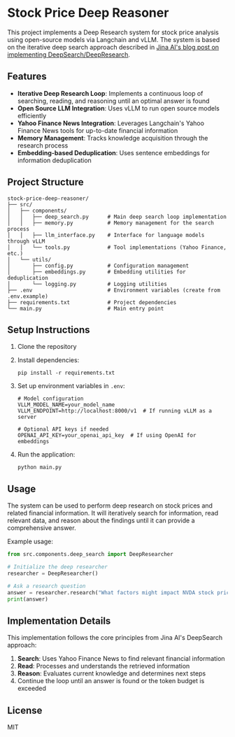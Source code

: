 # Stock Price Deep Reasoner

This project implements a Deep Research system for stock price analysis using open-source models via Langchain and vLLM. The system is based on the iterative deep search approach described in [Jina AI's blog post on implementing DeepSearch/DeepResearch](https://jina.ai/news/a-practical-guide-to-implementing-deepsearch-deepresearch/).

## Features

- **Iterative Deep Research Loop**: Implements a continuous loop of searching, reading, and reasoning until an optimal answer is found
- **Open Source LLM Integration**: Uses vLLM to run open source models efficiently
- **Yahoo Finance News Integration**: Leverages Langchain's Yahoo Finance News tools for up-to-date financial information
- **Memory Management**: Tracks knowledge acquisition through the research process
- **Embedding-based Deduplication**: Uses sentence embeddings for information deduplication

## Project Structure

```
stock-price-deep-reasoner/
├── src/
│   ├── components/
│   │   ├── deep_search.py      # Main deep search loop implementation
│   │   ├── memory.py           # Memory management for the search process
│   │   ├── llm_interface.py    # Interface for language models through vLLM
│   │   └── tools.py            # Tool implementations (Yahoo Finance, etc.)
│   └── utils/
│       ├── config.py           # Configuration management
│       ├── embeddings.py       # Embedding utilities for deduplication
│       └── logging.py          # Logging utilities
├── .env                        # Environment variables (create from .env.example)
├── requirements.txt            # Project dependencies
└── main.py                     # Main entry point
```

## Setup Instructions

1. Clone the repository
2. Install dependencies:
   ```
   pip install -r requirements.txt
   ```
3. Set up environment variables in `.env`:
   ```
   # Model configuration
   VLLM_MODEL_NAME=your_model_name
   VLLM_ENDPOINT=http://localhost:8000/v1  # If running vLLM as a server

   # Optional API keys if needed
   OPENAI_API_KEY=your_openai_api_key  # If using OpenAI for embeddings
   ```

4. Run the application:
   ```
   python main.py
   ```

## Usage

The system can be used to perform deep research on stock prices and related financial information. It will iteratively search for information, read relevant data, and reason about the findings until it can provide a comprehensive answer.

Example usage:
```python
from src.components.deep_search import DeepResearcher

# Initialize the deep researcher
researcher = DeepResearcher()

# Ask a research question
answer = researcher.research("What factors might impact NVDA stock price in the next quarter?")
print(answer)
```

## Implementation Details

This implementation follows the core principles from Jina AI's DeepSearch approach:
1. **Search**: Uses Yahoo Finance News to find relevant financial information
2. **Read**: Processes and understands the retrieved information
3. **Reason**: Evaluates current knowledge and determines next steps
4. Continue the loop until an answer is found or the token budget is exceeded

## License

MIT
